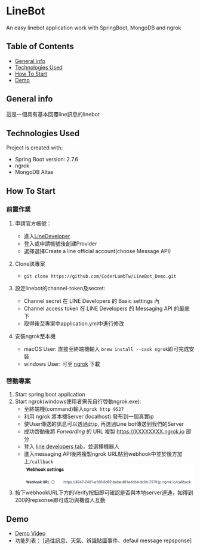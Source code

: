 # LineBot
An easy linebot application work with SpringBoot, MongoDB and ngrok

## Table of Contents
* [General info](#general-info)
* [Technologies Used](#technologies-used)
* [How To Start](#how-to-start)
* [Demo](#demo)

## General info
這是一個具有基本回覆line訊息的linebot

## Technologies Used
Project is created with:
* Spring Boot version: 2.7.6
* ngrok
* MongoDB Altas

## How To Start
### 前置作業
1. 申請官方帳號：
   * 進入[LineDeveloper](https://developers.line.biz/zh-hant/)
   * 登入或申請帳號後創建Provider
   * 選擇選擇Create a line official account(choose Message API)

2. Clone該專案
   * ```git clone https://github.com/CoderLambTw/LineBot_Demo.git```

3. 設定linebot的channel-token及secret:
   * Channel secret 在 LINE Developers 的 Basic settings 內 
   * Channel access token 在 LINE Developers 的 Messaging API 的最底下
   * 取得後至專案中application.yml中進行修改

4. 安裝ngrok至本機
   * macOS User: 直接至終端機輸入 ```brew install --cask ngrok```即可完成安裝
   * windows User: 可至 [ngrok](https://ngrok.com/) 下載

### 啓動專案
1. Start spring boot application
2. Start ngrok(windows使用者需先自行啓動ngrok.exe):
   * 至終端機(command)輸入```ngrok http 9527```
   * 利用 ngrok 將本機Server (localhost) 發布到一個真實ip
   * 使User傳送的訊息可以透過此ip, 再透過Line bot傳送到我們的Server
   * 成功啓動後將 *Forwarding* 的 URL 複製 https://XXXXXXXX.ngrok.io 部分
   * 登入 [line developers tab](https://developers.line.biz/en/)，並選擇機器人
   * 進入messaging API後將複製ngrok URL貼到webhook中並於後方加上```/callback```
   ![webHookURL.png](src/main/resources/static/webHookURL.png) 
3. 按下webhookURL下方的Verify按鈕即可確認是否與本地server連通，如得到200的repsonse即可成功與機器人互動

## Demo
* [Demo Video](https://drive.google.com/file/d/1aRW5odqJcymwkOUJA4LqKfaG0dPTtTDW/view?usp=share_link)
* 功能列表： [過往訊息、天氣、辨識貼圖事件、defaul message repsponse]